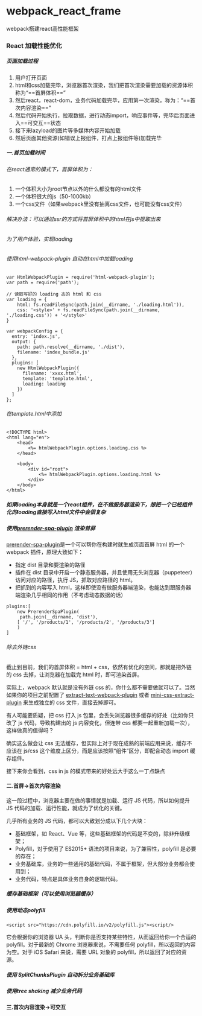 # webpack_react_frame
webpack搭建react高性能框架


### React 加载性能优化
    
#####  页面加载过程

1. 用户打开页面
2. html和css加载完毕，浏览器首次渲染，我们把首次渲染需要加载的资源体积称为“==首屏体积==”
3. 然后react，react-dom，业务代码加载完毕，应用第一次渲染，称为：“==首次内容渲染==”
4. 然后代码开始执行，拉取数据，进行动态import，响应事件等，完毕后页面进入==可交互==状态
5. 接下来lazyload的图片等多媒体内容开始加载
6. 然后页面其他资源(如错误上报组件，打点上报组件等)加载完毕

##### 一.首页加载时间
###### 在react通常的模式下，首屏体积为：
1. 一个体积大小为root节点以外的什么都没有的html文件
2. 一个体积很大的js（50-1000kb）
3. 一个css文件（如果webpack里没有抽离css文件，也可能没有css文件）


###### 解决办法：可以通过ssr的方式将首屏体积中的html在js中提取出来

###### 为了用户体验，实现loading

###### 使用html-webpack-plugin 自动在html中加载loading

```
var HtmlWebpackPlugin = require('html-webpack-plugin');
var path = require('path');

// 读取写好的 loading 态的 html 和 css
var loading = {
    html: fs.readFileSync(path.join(__dirname, './loading.html')),
    css: '<style>' + fs.readFileSync(path.join(__dirname, './loading.css')) + '</style>'
}

var webpackConfig = {
  entry: 'index.js',
  output: {
    path: path.resolve(__dirname, './dist'),
    filename: 'index_bundle.js'
  },
  plugins: [
    new HtmlWebpackPlugin({
      filename: 'xxxx.html',
      template: 'template.html',
      loading: loading
    })
  ]
};
```
###### 在template.html中添加

```
<!DOCTYPE html>
<html lang="en">
    <head>
        <%= htmlWebpackPlugin.options.loading.css %>
    </head>

    <body>
        <div id="root">
            <%= htmlWebpackPlugin.options.loading.html %>
        </div>
    </body>
</html>
```

##### 如果loading本身就是一个react组件，在不做服务器渲染下，想把一个已经组件化的loading直接写入html文件中会很复杂

##### 使用[prerender-spa-plugin](https://www.npmjs.com/package/prerender-spa-plugin) 渲染首屏

[prerender-spa-plugin](https://www.npmjs.com/package/prerender-spa-plugin)是一个可以帮你在构建时就生成页面首屏 html 的一个 webpack 插件，原理大致如下：
- 指定 dist 目录和要渲染的路径
- 插件在 dist 目录中开启一个静态服务器，并且使用无头浏览器（puppeteer）访问对应的路径，执行 JS，抓取对应路径的 html。
- 把抓到的内容写入 html，这样即使没有做服务器端渲染，也能达到跟服务器端渲染几乎相同的作用（不考虑动态数据的话）

```
plugins:[
    new PrerenderSpaPlugin(
     path.join(__dirname, 'dist'),
    [ '/', '/products/1', '/products/2', '/products/3']
    )
]
```
###### 除去外链css

截止到目前，我们的首屏体积 = html + css，依然有优化的空间，那就是把外链的 css 去掉，让浏览器在加载完 html 时，即可渲染首屏。

实际上，webpack 默认就是没有外链 css 的，你什么都不需要做就可以了。当然如果你的项目之前配置了 [extract-text-webpack-plugin](https://note.youdao.com/) 或者 [mini-css-extract-plugin](https://note.youdao.com/) 来生成独立的 css 文件，直接去掉即可。

有人可能要质疑，把 css 打入 js 包里，会丢失浏览器很多缓存的好处（比如你只改了 js 代码，导致构建出的 js 内容变化，但连带 css 都要一起重新加载一次），这样做真的值得吗？

确实这么做会让 css 无法缓存，但实际上对于现在成熟的前端应用来说，缓存不应该在 js/css 这个维度上区分，而是应该按照“组件”区分，即配合动态 import 缓存组件。

接下来你会看到，css in js 的模式带来的好处远大于这么一丁点缺点

#### 二.首屏->首次内容渲染

这一段过程中，浏览器主要在做的事情就是加载、运行 JS 代码，所以如何提升 JS 代码的加载、运行性能，就成为了优化的关键。

几乎所有业务的 JS 代码，都可以大致划分成以下几个大块：
- 基础框架，如 React、Vue 等，这些基础框架的代码是不变的，除非升级框架；
- Polyfill，对于使用了 ES2015+ 语法的项目来说，为了兼容性，polyfill 是必要的存在；
- 业务基础库，业务的一些通用的基础代码，不属于框架，但大部分业务都会使用到；
- 业务代码，特点是具体业务自身的逻辑代码。


##### 缓存基础框架（可以使用浏览器缓存）
##### 使用动态polyfill
```
<script src="https://cdn.polyfill.io/v2/polyfill.js"><script/>
```

它会根据你的浏览器 UA 头，判断你是否支持某些特性，从而返回给你一个合适的 polyfill。对于最新的 Chrome 浏览器来说，不需要任何 polyfill，所以返回的内容为空。对于 iOS Safari 来说，需要 URL 对象的 polyfill，所以返回了对应的资源。

##### 使用 SplitChunksPlugin 自动拆分业务基础库

##### 使用tree shaking 减少业务代码
#### 三.首次内容渲染->可交互

